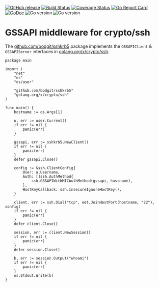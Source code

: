 [![GitHub release](https://img.shields.io/github/v/release/bodgit/sshkrb5)](https://github.com/bodgit/sshkrb5/releases)
[![Build Status](https://img.shields.io/github/actions/workflow/status/bodgit/sshkrb5/main.yml?branch=main)](https://github.com/bodgit/sshkrb5/actions?query=workflow%3Abuild)
[![Coverage Status](https://coveralls.io/repos/github/bodgit/sshkrb5/badge.svg?branch=master)](https://coveralls.io/github/bodgit/sshkrb5?branch=master)
[![Go Report Card](https://goreportcard.com/badge/github.com/bodgit/sshkrb5)](https://goreportcard.com/report/github.com/bodgit/sshkrb5)
[![GoDoc](https://godoc.org/github.com/bodgit/sshkrb5?status.svg)](https://godoc.org/github.com/bodgit/sshkrb5)
![Go version](https://img.shields.io/badge/Go-1.18-brightgreen.svg)
![Go version](https://img.shields.io/badge/Go-1.17-brightgreen.svg)

# GSSAPI middleware for crypto/ssh

The [github.com/bodgit/sshkrb5](https://godoc.org/github.com/bodgit/sshkrb5)
package implements the `GSSAPIClient` & `GSSAPIServer` interfaces in
[golang.org/x/crypto/ssh](https://godoc.org/golang.org/x/crypto/ssh).

```golang
package main

import (
	"net"
	"os"
	"os/user"

	"github.com/bodgit/sshkrb5"
	"golang.org/x/crypto/ssh"
)

func main() {
	hostname := os.Args[1]

	u, err := user.Current()
	if err != nil {
		panic(err)
	}

	gssapi, err := sshkrb5.NewClient()
	if err != nil {
		panic(err)
	}
	defer gssapi.Close()

	config := &ssh.ClientConfig{
		User: u.Username,
		Auth: []ssh.AuthMethod{
			ssh.GSSAPIWithMICAuthMethod(gssapi, hostname),
		},
		HostKeyCallback: ssh.InsecureIgnoreHostKey(),
	}

	client, err := ssh.Dial("tcp", net.JoinHostPort(hostname, "22"), config)
	if err != nil {
		panic(err)
	}
	defer client.Close()

	session, err := client.NewSession()
	if err != nil {
		panic(err)
	}
	defer session.Close()

	b, err := session.Output("whoami")
	if err != nil {
		panic(err)
	}
	os.Stdout.Write(b)
}
```
